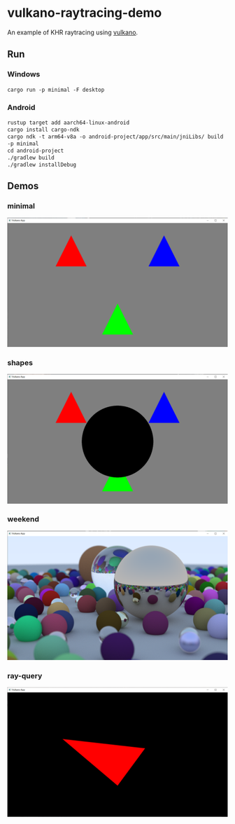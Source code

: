 # vulkano-raytracing-demo

An example of KHR raytracing using [vulkano](https://github.com/vulkano-rs/vulkano).

## Run

### Windows

```
cargo run -p minimal -F desktop
```

### Android

```
rustup target add aarch64-linux-android
cargo install cargo-ndk
cargo ndk -t arm64-v8a -o android-project/app/src/main/jniLibs/ build -p minimal
cd android-project
./gradlew build
./gradlew installDebug
```

## Demos

### minimal

![image](minimal.png)

### shapes

![image](shapes.png)

### weekend

![image](weekend.png)

### ray-query

![image](ray-query.png)
